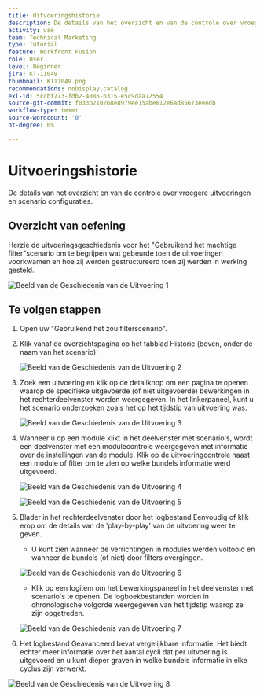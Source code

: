 ```yaml
---
title: Uitvoeringshistorie
description: De details van het overzicht en van de controle over vroegere uitvoeringen en scenario configuraties.
activity: use
team: Technical Marketing
type: Tutorial
feature: Workfront Fusion
role: User
level: Beginner
jira: KT-11049
thumbnail: KT11049.png
recommendations: noDisplay,catalog
exl-id: 5ccbf773-fdb2-4886-b315-e5c9daa72554
source-git-commit: f033b210268e8979ee15abe812e6ad85673eeedb
workflow-type: tm+mt
source-wordcount: '0'
ht-degree: 0%

---
```


# Uitvoeringshistorie

De details van het overzicht en van de controle over vroegere uitvoeringen en scenario configuraties.

## Overzicht van oefening

Herzie de uitvoeringsgeschiedenis voor het &quot;Gebruikend het machtige filter&quot;scenario om te begrijpen wat gebeurde toen de uitvoeringen voorkwamen en hoe zij werden gestructureerd toen zij werden in werking gesteld.

![ Beeld van de Geschiedenis van de Uitvoering 1 ](../12-exercises/assets/execution-history-walkthrough-1.png)

## Te volgen stappen

1. Open uw &quot;Gebruikend het zou filterscenario&quot;.
1. Klik vanaf de overzichtspagina op het tabblad Historie (boven, onder de naam van het scenario).

   ![ Beeld van de Geschiedenis van de Uitvoering 2 ](../12-exercises/assets/execution-history-walkthrough-2.png)

1. Zoek een uitvoering en klik op de detailknop om een pagina te openen waarop de specifieke uitgevoerde (of niet uitgevoerde) bewerkingen in het rechterdeelvenster worden weergegeven. In het linkerpaneel, kunt u het scenario onderzoeken zoals het op het tijdstip van uitvoering was.

   ![ Beeld van de Geschiedenis van de Uitvoering 3 ](../12-exercises/assets/execution-history-walkthrough-3.png)

1. Wanneer u op een module klikt in het deelvenster met scenario&#39;s, wordt een deelvenster met een modulecontrole weergegeven met informatie over de instellingen van de module. Klik op de uitvoeringcontrole naast een module of filter om te zien op welke bundels informatie werd uitgevoerd.

   ![ Beeld van de Geschiedenis van de Uitvoering 4 ](../12-exercises/assets/execution-history-walkthrough-4.png)

   ![ Beeld van de Geschiedenis van de Uitvoering 5 ](../12-exercises/assets/execution-history-walkthrough-5.png)


1. Blader in het rechterdeelvenster door het logbestand Eenvoudig of klik erop om de details van de &#39;play-by-play&#39; van de uitvoering weer te geven.

   + U kunt zien wanneer de verrichtingen in modules werden voltooid en wanneer de bundels (of niet) door filters overgingen.

   ![ Beeld van de Geschiedenis van de Uitvoering 6 ](../12-exercises/assets/execution-history-walkthrough-6.png)

   + Klik op een logitem om het bewerkingspaneel in het deelvenster met scenario&#39;s te openen. De logboekbestanden worden in chronologische volgorde weergegeven van het tijdstip waarop ze zijn opgetreden.


   ![ Beeld van de Geschiedenis van de Uitvoering 7 ](../12-exercises/assets/execution-history-walkthrough-7.png)


1. Het logbestand Geavanceerd bevat vergelijkbare informatie. Het biedt echter meer informatie over het aantal cycli dat per uitvoering is uitgevoerd en u kunt dieper graven in welke bundels informatie in elke cyclus zijn verwerkt.

![ Beeld van de Geschiedenis van de Uitvoering 8 ](../12-exercises/assets/execution-history-walkthrough-8.png)
